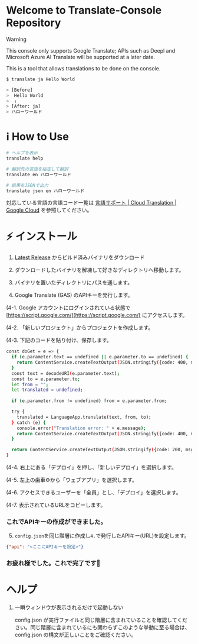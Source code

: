 # Welcome to Translate-Console Repository

> [!WARNING]
> This console only supports Google Translate; APIs such as Deepl and Microsoft Azure AI Translate will be supported at a later date.

This is a tool that allows translations to be done on the console.

```bash
$ translate ja Hello World

> [Before]
>  Hello World
>  ↓
> [After: ja]
> ハローワールド
```

# ℹ️  How to Use

```bash
# ヘルプを表示
translate help

# 翻訳先の言語を指定して翻訳
translate en ハローワールド

# 結果をJSONで出力
translate json en ハローワールド
```

対応している言語の言語コード一覧は [言語サポート  |  Cloud Translation  |  Google Cloud](https://cloud.google.com/translate/docs/languages) を参照してください。

# ⚡ インストール

1. [Latest Release](https://github.com/SEZRi-Community/TranslateConsole/releases) からビルド済みバイナリをダウンロード

2. ダウンロードしたバイナリを解凍して好きなディレクトリへ移動します。

3. バイナリを置いたディレクトリにパスを通します。

4. Google Translate (GAS) のAPIキーを発行します。
   
(4-1. Google アカウントにログインされている状態で [https://script.google.com/](https://script.google.com/) にアクセスします。
   
(4-2. 「新しいプロジェクト」からプロジェクトを作成します。
   
(4-3. 下記のコードを貼り付け、保存します。

```bash
const doGet = e => {
  if (e.parameter.text == undefined || e.parameter.to == undefined) {
    return ContentService.createTextOutput(JSON.stringify({code: 400, msg: "pram"}));
  }
  const text = decodeURI(e.parameter.text);
  const to = e.parameter.to;
  let from = "";
  let translated = undefined;
  
  if (e.parameter.from != undefined) from = e.parameter.from;

  try {
    translated = LanguageApp.translate(text, from, to);
  } catch (e) {
    console.error("Translation error: " + e.message);
    return ContentService.createTextOutput(JSON.stringify({code: 400, msg: "unexpected", details: e.message}));
  }

  return ContentService.createTextOutput(JSON.stringify({code: 200, msg: "success", text: translated}));
}
```

(4-4. 右上にある「デプロイ」を押し、「新しいデプロイ」を選択します。

(4-5. 左上の歯車⚙から「ウェブアプリ」を選択します。

(4-6. アクセスできるユーザーを「全員」とし、「デプロイ」を選択します。

(4-7. 表示されているURLをコピーします。

### これでAPIキーの作成ができました。

5. `config.json`を同じ階層に作成し`4.`で発行したAPIキー(URL)を設定します。

```json
{"api": "<ここにAPIキーを設定>"}
```

### お疲れ様でした。これで完了です🎉

#  ヘルプ
1. 一瞬ウィンドウが表示されるだけで起動しない
   
   config.json が実行ファイルと同じ階層に含まれていることを確認してください。同じ階層に含まれているにも関わらずこのような挙動に至る場合は、config.json の構文が正しいことをご確認ください。
